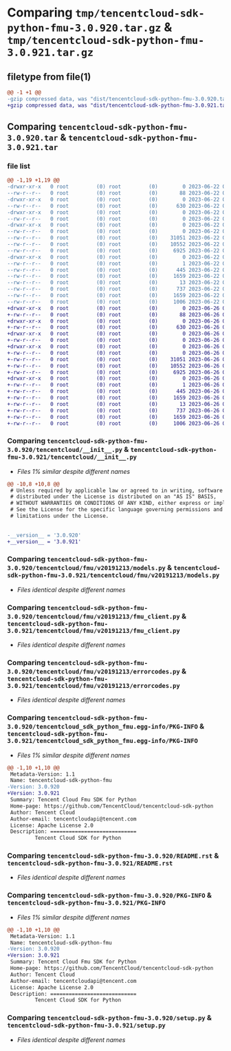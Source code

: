 # Comparing `tmp/tencentcloud-sdk-python-fmu-3.0.920.tar.gz` & `tmp/tencentcloud-sdk-python-fmu-3.0.921.tar.gz`

## filetype from file(1)

```diff
@@ -1 +1 @@
-gzip compressed data, was "dist/tencentcloud-sdk-python-fmu-3.0.920.tar", last modified: Thu Jun 22 00:24:10 2023, max compression
+gzip compressed data, was "dist/tencentcloud-sdk-python-fmu-3.0.921.tar", last modified: Mon Jun 26 00:24:34 2023, max compression
```

## Comparing `tencentcloud-sdk-python-fmu-3.0.920.tar` & `tencentcloud-sdk-python-fmu-3.0.921.tar`

### file list

```diff
@@ -1,19 +1,19 @@
-drwxr-xr-x   0 root         (0) root         (0)        0 2023-06-22 00:24:10.000000 tencentcloud-sdk-python-fmu-3.0.920/
--rw-r--r--   0 root         (0) root         (0)       88 2023-06-22 00:24:10.000000 tencentcloud-sdk-python-fmu-3.0.920/setup.cfg
-drwxr-xr-x   0 root         (0) root         (0)        0 2023-06-22 00:24:10.000000 tencentcloud-sdk-python-fmu-3.0.920/tencentcloud/
--rw-r--r--   0 root         (0) root         (0)      630 2023-06-22 00:24:10.000000 tencentcloud-sdk-python-fmu-3.0.920/tencentcloud/__init__.py
-drwxr-xr-x   0 root         (0) root         (0)        0 2023-06-22 00:24:10.000000 tencentcloud-sdk-python-fmu-3.0.920/tencentcloud/fmu/
--rw-r--r--   0 root         (0) root         (0)        0 2023-06-22 00:24:10.000000 tencentcloud-sdk-python-fmu-3.0.920/tencentcloud/fmu/__init__.py
-drwxr-xr-x   0 root         (0) root         (0)        0 2023-06-22 00:24:10.000000 tencentcloud-sdk-python-fmu-3.0.920/tencentcloud/fmu/v20191213/
--rw-r--r--   0 root         (0) root         (0)        0 2023-06-22 00:24:10.000000 tencentcloud-sdk-python-fmu-3.0.920/tencentcloud/fmu/v20191213/__init__.py
--rw-r--r--   0 root         (0) root         (0)    31051 2023-06-22 00:24:10.000000 tencentcloud-sdk-python-fmu-3.0.920/tencentcloud/fmu/v20191213/models.py
--rw-r--r--   0 root         (0) root         (0)    10552 2023-06-22 00:24:10.000000 tencentcloud-sdk-python-fmu-3.0.920/tencentcloud/fmu/v20191213/fmu_client.py
--rw-r--r--   0 root         (0) root         (0)     6925 2023-06-22 00:24:10.000000 tencentcloud-sdk-python-fmu-3.0.920/tencentcloud/fmu/v20191213/errorcodes.py
-drwxr-xr-x   0 root         (0) root         (0)        0 2023-06-22 00:24:10.000000 tencentcloud-sdk-python-fmu-3.0.920/tencentcloud_sdk_python_fmu.egg-info/
--rw-r--r--   0 root         (0) root         (0)        1 2023-06-22 00:24:10.000000 tencentcloud-sdk-python-fmu-3.0.920/tencentcloud_sdk_python_fmu.egg-info/dependency_links.txt
--rw-r--r--   0 root         (0) root         (0)      445 2023-06-22 00:24:10.000000 tencentcloud-sdk-python-fmu-3.0.920/tencentcloud_sdk_python_fmu.egg-info/SOURCES.txt
--rw-r--r--   0 root         (0) root         (0)     1659 2023-06-22 00:24:10.000000 tencentcloud-sdk-python-fmu-3.0.920/tencentcloud_sdk_python_fmu.egg-info/PKG-INFO
--rw-r--r--   0 root         (0) root         (0)       13 2023-06-22 00:24:10.000000 tencentcloud-sdk-python-fmu-3.0.920/tencentcloud_sdk_python_fmu.egg-info/top_level.txt
--rw-r--r--   0 root         (0) root         (0)      737 2023-06-22 00:24:10.000000 tencentcloud-sdk-python-fmu-3.0.920/README.rst
--rw-r--r--   0 root         (0) root         (0)     1659 2023-06-22 00:24:10.000000 tencentcloud-sdk-python-fmu-3.0.920/PKG-INFO
--rw-r--r--   0 root         (0) root         (0)     1006 2023-06-22 00:24:10.000000 tencentcloud-sdk-python-fmu-3.0.920/setup.py
+drwxr-xr-x   0 root         (0) root         (0)        0 2023-06-26 00:24:34.000000 tencentcloud-sdk-python-fmu-3.0.921/
+-rw-r--r--   0 root         (0) root         (0)       88 2023-06-26 00:24:34.000000 tencentcloud-sdk-python-fmu-3.0.921/setup.cfg
+drwxr-xr-x   0 root         (0) root         (0)        0 2023-06-26 00:24:34.000000 tencentcloud-sdk-python-fmu-3.0.921/tencentcloud/
+-rw-r--r--   0 root         (0) root         (0)      630 2023-06-26 00:24:34.000000 tencentcloud-sdk-python-fmu-3.0.921/tencentcloud/__init__.py
+drwxr-xr-x   0 root         (0) root         (0)        0 2023-06-26 00:24:34.000000 tencentcloud-sdk-python-fmu-3.0.921/tencentcloud/fmu/
+-rw-r--r--   0 root         (0) root         (0)        0 2023-06-26 00:24:34.000000 tencentcloud-sdk-python-fmu-3.0.921/tencentcloud/fmu/__init__.py
+drwxr-xr-x   0 root         (0) root         (0)        0 2023-06-26 00:24:34.000000 tencentcloud-sdk-python-fmu-3.0.921/tencentcloud/fmu/v20191213/
+-rw-r--r--   0 root         (0) root         (0)        0 2023-06-26 00:24:34.000000 tencentcloud-sdk-python-fmu-3.0.921/tencentcloud/fmu/v20191213/__init__.py
+-rw-r--r--   0 root         (0) root         (0)    31051 2023-06-26 00:24:34.000000 tencentcloud-sdk-python-fmu-3.0.921/tencentcloud/fmu/v20191213/models.py
+-rw-r--r--   0 root         (0) root         (0)    10552 2023-06-26 00:24:34.000000 tencentcloud-sdk-python-fmu-3.0.921/tencentcloud/fmu/v20191213/fmu_client.py
+-rw-r--r--   0 root         (0) root         (0)     6925 2023-06-26 00:24:34.000000 tencentcloud-sdk-python-fmu-3.0.921/tencentcloud/fmu/v20191213/errorcodes.py
+drwxr-xr-x   0 root         (0) root         (0)        0 2023-06-26 00:24:34.000000 tencentcloud-sdk-python-fmu-3.0.921/tencentcloud_sdk_python_fmu.egg-info/
+-rw-r--r--   0 root         (0) root         (0)        1 2023-06-26 00:24:34.000000 tencentcloud-sdk-python-fmu-3.0.921/tencentcloud_sdk_python_fmu.egg-info/dependency_links.txt
+-rw-r--r--   0 root         (0) root         (0)      445 2023-06-26 00:24:34.000000 tencentcloud-sdk-python-fmu-3.0.921/tencentcloud_sdk_python_fmu.egg-info/SOURCES.txt
+-rw-r--r--   0 root         (0) root         (0)     1659 2023-06-26 00:24:34.000000 tencentcloud-sdk-python-fmu-3.0.921/tencentcloud_sdk_python_fmu.egg-info/PKG-INFO
+-rw-r--r--   0 root         (0) root         (0)       13 2023-06-26 00:24:34.000000 tencentcloud-sdk-python-fmu-3.0.921/tencentcloud_sdk_python_fmu.egg-info/top_level.txt
+-rw-r--r--   0 root         (0) root         (0)      737 2023-06-26 00:24:34.000000 tencentcloud-sdk-python-fmu-3.0.921/README.rst
+-rw-r--r--   0 root         (0) root         (0)     1659 2023-06-26 00:24:34.000000 tencentcloud-sdk-python-fmu-3.0.921/PKG-INFO
+-rw-r--r--   0 root         (0) root         (0)     1006 2023-06-26 00:24:34.000000 tencentcloud-sdk-python-fmu-3.0.921/setup.py
```

### Comparing `tencentcloud-sdk-python-fmu-3.0.920/tencentcloud/__init__.py` & `tencentcloud-sdk-python-fmu-3.0.921/tencentcloud/__init__.py`

 * *Files 1% similar despite different names*

```diff
@@ -10,8 +10,8 @@
 # Unless required by applicable law or agreed to in writing, software
 # distributed under the License is distributed on an "AS IS" BASIS,
 # WITHOUT WARRANTIES OR CONDITIONS OF ANY KIND, either express or implied.
 # See the License for the specific language governing permissions and
 # limitations under the License.
 
 
-__version__ = '3.0.920'
+__version__ = '3.0.921'
```

### Comparing `tencentcloud-sdk-python-fmu-3.0.920/tencentcloud/fmu/v20191213/models.py` & `tencentcloud-sdk-python-fmu-3.0.921/tencentcloud/fmu/v20191213/models.py`

 * *Files identical despite different names*

### Comparing `tencentcloud-sdk-python-fmu-3.0.920/tencentcloud/fmu/v20191213/fmu_client.py` & `tencentcloud-sdk-python-fmu-3.0.921/tencentcloud/fmu/v20191213/fmu_client.py`

 * *Files identical despite different names*

### Comparing `tencentcloud-sdk-python-fmu-3.0.920/tencentcloud/fmu/v20191213/errorcodes.py` & `tencentcloud-sdk-python-fmu-3.0.921/tencentcloud/fmu/v20191213/errorcodes.py`

 * *Files identical despite different names*

### Comparing `tencentcloud-sdk-python-fmu-3.0.920/tencentcloud_sdk_python_fmu.egg-info/PKG-INFO` & `tencentcloud-sdk-python-fmu-3.0.921/tencentcloud_sdk_python_fmu.egg-info/PKG-INFO`

 * *Files 1% similar despite different names*

```diff
@@ -1,10 +1,10 @@
 Metadata-Version: 1.1
 Name: tencentcloud-sdk-python-fmu
-Version: 3.0.920
+Version: 3.0.921
 Summary: Tencent Cloud Fmu SDK for Python
 Home-page: https://github.com/TencentCloud/tencentcloud-sdk-python
 Author: Tencent Cloud
 Author-email: tencentcloudapi@tencent.com
 License: Apache License 2.0
 Description: ============================
         Tencent Cloud SDK for Python
```

### Comparing `tencentcloud-sdk-python-fmu-3.0.920/README.rst` & `tencentcloud-sdk-python-fmu-3.0.921/README.rst`

 * *Files identical despite different names*

### Comparing `tencentcloud-sdk-python-fmu-3.0.920/PKG-INFO` & `tencentcloud-sdk-python-fmu-3.0.921/PKG-INFO`

 * *Files 1% similar despite different names*

```diff
@@ -1,10 +1,10 @@
 Metadata-Version: 1.1
 Name: tencentcloud-sdk-python-fmu
-Version: 3.0.920
+Version: 3.0.921
 Summary: Tencent Cloud Fmu SDK for Python
 Home-page: https://github.com/TencentCloud/tencentcloud-sdk-python
 Author: Tencent Cloud
 Author-email: tencentcloudapi@tencent.com
 License: Apache License 2.0
 Description: ============================
         Tencent Cloud SDK for Python
```

### Comparing `tencentcloud-sdk-python-fmu-3.0.920/setup.py` & `tencentcloud-sdk-python-fmu-3.0.921/setup.py`

 * *Files identical despite different names*


